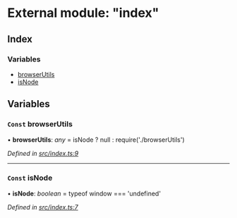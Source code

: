 # External module: "index"

## Index

### Variables

- [browserUtils](_index_.md#const-browserutils)
- [isNode](_index_.md#const-isnode)

## Variables

### `Const` browserUtils

• **browserUtils**: _any_ = isNode ? null : require('./browserUtils')

_Defined in [src/index.ts:9](https://github.com/PolymathNetwork/polymath-sdk/blob/a1cd5e3/src/index.ts#L9)_

---

### `Const` isNode

• **isNode**: _boolean_ = typeof window === 'undefined'

_Defined in [src/index.ts:7](https://github.com/PolymathNetwork/polymath-sdk/blob/a1cd5e3/src/index.ts#L7)_
